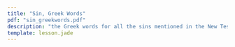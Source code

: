 ```yaml
---
title: "Sin, Greek Words"
pdf: "sin_greekwords.pdf"
description: "the Greek words for all the sins mentioned in the New Testament."
template: lesson.jade
---
```

